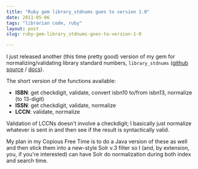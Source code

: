 ```yaml
---
title: "Ruby gem library_stdnums goes to version 1.0"
date: 2011-05-06
tags: "librarian code, ruby"
layout: post
slug: ruby-gem-library_stdnums-goes-to-version-1-0

---
```


I just released another (this time pretty good) version of my gem for normalizing/validating library standard numbers, `library_stdnums` ([github source](https://github.com/billdueber/library_stdnums) / [docs](http://rubydoc.info/github/billdueber/library_stdnums/master/frames)).

The short version of the functions available:

* **ISBN**: get checkdigit, validate, convert isbn10 to/from isbn13, normalize (to 13-digit)
* **ISSN**: get checkdigit, validate, normalize
* **LCCN**: validate, normalize

Validation of LCCNs doesn't involve a checkdigit; I basically just normalize whatever is sent in and then see if the result is syntactically valid.

My plan in my Copious Free Time is to do a Java version of these as well and then stick them into a new-style Solr v.3 filter so I (and, by extension, you, if you're interested) can have Solr do normalization during both index and search time.
